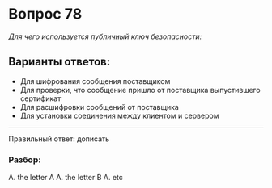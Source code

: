 # Вопрос 78
_Для чего используется публичный ключ безопасности:_

## Варианты ответов:

- Для шифрования сообщения поставщиком
- Для проверки, что сообщение пришло от поставщика выпустившего сертификат
- Для расшифровки сообщений от поставщика
- Для установки соединения между клиентом и сервером

___

Правильный ответ: дописать

### Разбор:

A.  the letter A
A.  the letter B
A.  etc